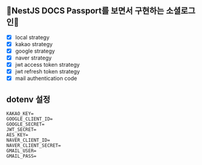 ## 🌷NestJS DOCS Passport를 보면서 구현하는 **소셜로그인**🌷
- [x] local strategy
- [x] kakao strategy
- [x] google strategy
- [x] naver strategy
- [x] jwt access token strategy
- [x] jwt refresh token strategy
- [x] mail authentication code

## dotenv 설정
```
KAKAO_KEY=
GOOGLE_CLIENT_ID=
GOOGLE_SECRET=
JWT_SECRET=
AES_KEY=
NAVER_CLIENT_ID=
NAVER_CLIENT_SECRET=
GMAIL_USER=
GMAIL_PASS=
```